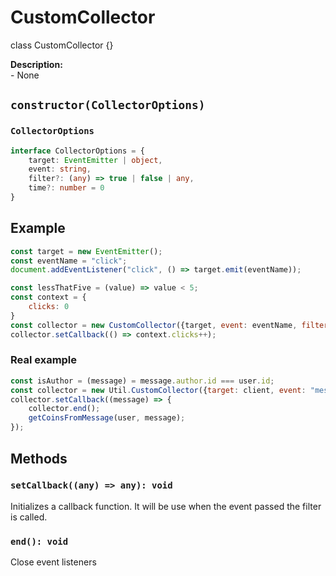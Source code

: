 # CustomCollector
class CustomCollector \{}

**Description:**  
\- None

## `constructor(CollectorOptions)`


### `CollectorOptions`
```ts
interface CollectorOptions = {
	target: EventEmitter | object,
	event: string,
	filter?: (any) => true | false | any,
	time?: number = 0
}
```


## Example
```js
const target = new EventEmitter();
const eventName = "click";
document.addEventListener("click", () => target.emit(eventName));

const lessThatFive = (value) => value < 5;
const context = {
	clicks: 0
}
const collector = new CustomCollector({target, event: eventName, filter: lessThatFive, time: 10_000});
collector.setCallback(() => context.clicks++);
```

### Real example
```js
const isAuthor = (message) = message.author.id === user.id;
const collector = new Util.CustomCollector({target: client, event: "message", filter: isAuthor, time: 500_000});
collector.setCallback((message) => {
    collector.end();
    getCoinsFromMessage(user, message);
});
```

## Methods

### `setCallback((any) => any): void`
Initializes a callback function. It will be use when the event passed the filter is called.

### `end(): void`
Close event listeners

